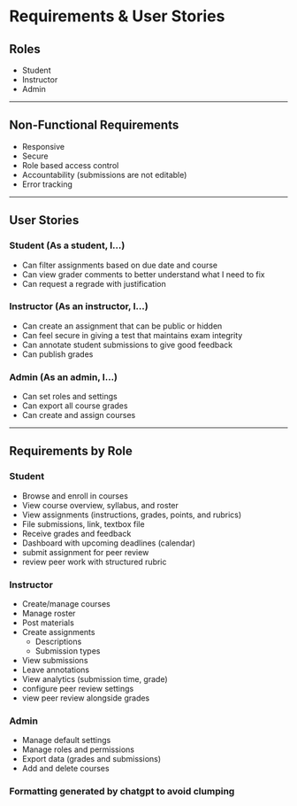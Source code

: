 # Requirements & User Stories

## Roles
- Student  
- Instructor  
- Admin  

---

## Non-Functional Requirements
- Responsive
- Secure  
- Role based access control  
- Accountability (submissions are not editable)  
- Error tracking  

---

## User Stories

### Student (As a student, I…)
- Can filter assignments based on due date and course  
- Can view grader comments to better understand what I need to fix  
- Can request a regrade with justification  

### Instructor (As an instructor, I…)
- Can create an assignment that can be public or hidden  
- Can feel secure in giving a test that maintains exam integrity  
- Can annotate student submissions to give good feedback  
- Can publish grades  

### Admin (As an admin, I…)
- Can set roles and settings  
- Can export all course grades
- Can create and assign courses 

---

## Requirements by Role

### Student
- Browse and enroll in courses  
- View course overview, syllabus, and roster  
- View assignments (instructions, grades, points, and rubrics)  
- File submissions, link, textbox file  
- Receive grades and feedback  
- Dashboard with upcoming deadlines (calendar)
- submit assignment for peer review
- review peer work with structured rubric 

### Instructor
- Create/manage courses  
- Manage roster  
- Post materials  
- Create assignments  
  - Descriptions  
  - Submission types  
- View submissions  
- Leave annotations  
- View analytics (submission time, grade)
- configure peer review settings
- view peer review alongside grades 

### Admin
- Manage default settings  
- Manage roles and permissions  
- Export data (grades and submissions)
- Add and delete courses


### Formatting generated by chatgpt to avoid clumping
